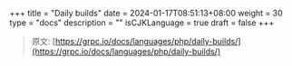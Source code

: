 +++
title = "Daily builds"
date = 2024-01-17T08:51:13+08:00
weight = 30
type = "docs"
description = ""
isCJKLanguage = true
draft = false
+++

> 原文: [https://grpc.io/docs/languages/php/daily-builds/](https://grpc.io/docs/languages/php/daily-builds/)
